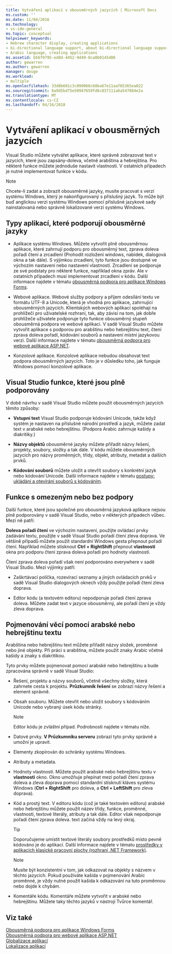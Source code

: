 ```yaml
---
title: Vytváření aplikací v obousměrných jazycích | Microsoft Docs
ms.custom: ''
ms.date: 11/04/2016
ms.technology:
- vs-ide-general
ms.topic: conceptual
helpviewer_keywords:
- Hebrew character display, creating applications
- bi-directional language support, about bi-directional language support
- Arabic language, creating applications
ms.assetid: b56f9795-ed8d-4452-9d49-8ca0b0145d86
author: gewarren
ms.author: gewarren
manager: douge
ms.workload:
- multiple
ms.openlocfilehash: 33d8b601c3c099068c68ba67e11aaf65365ea022
ms.sourcegitcommit: 6a9d5bd75e50947659fd6c837111a6a547884e2a
ms.translationtype: MT
ms.contentlocale: cs-CZ
ms.lasthandoff: 04/16/2018
---
```

# <a name="creating-applications-in-bi-directional-languages"></a>Vytváření aplikací v obousměrných jazycích
Visual Studio můžete vytvářet aplikace, které správně zobrazovat text v jazycích, které jsou zapsány-doleva, včetně arabština a hebrejština. Pro některé funkce můžete jednoduše nastavit vlastnosti. V ostatních případech je nutné implementovat funkce v kódu.  
  
> [!NOTE]
>  Chcete-li zadat a zobrazit obousměrné jazyky, musíte pracovat s verzí systému Windows, který je nakonfigurovaný s příslušný jazyk. To může být buď anglickou verzi systému Windows pomocí příslušné jazykové sady nainstalovaná nebo správně lokalizované verzi systému Windows.  
  
## <a name="types-of-application-that-support-bi-directional-languages"></a>Typy aplikací, které podporují obousměrné jazyky  
  
-  Aplikace systému Windows. Můžete vytvořit plně obousměrnou aplikace, které zahrnují podporu pro obousměrný text, zprava doleva pořadí čtení a zrcadlení (Prohodit rozložení windows, nabídek, dialogová okna a tak dále). S výjimkou zrcadlení, tyto funkce jsou dostupné ve výchozím nastavení nebo nastavení vlastností. Zrcadlení se podporuje ze své podstaty pro některé funkce, například okna zpráv. Ale v ostatních případech musí implementovat zrcadlení v kódu. Další informace najdete v tématu [obousměrná podpora pro aplikace Windows Forms](http://msdn.microsoft.com/Library/7b622fa4-f390-4e4d-b624-83a1917cccf2).  
  
-  Webové aplikace. Webové služby podpory a příjem odesílání textu ve formátu UTF-8 a Unicode, která je vhodná pro aplikace, zahrnující obousměrných jazycích. Klientských webových aplikací spoléhají na prohlížeči pro uživatelské rozhraní, tak, aby závisí na tom, jak dobře prohlížeče uživatele podporuje tyto funkce obousměrný stupeň obousměrná podpora ve webové aplikaci. V sadě Visual Studio můžete vytvořit aplikace s podporou pro arabštinu nebo hebrejštinu text, čtení zprava doleva pořadí, kódování souborů a nastavení místní jazykovou verzi. Další informace najdete v tématu [obousměrná podpora pro webové aplikace ASP.NET](http://msdn.microsoft.com/Library/5576f9b1-9b86-41ef-8354-092d366bcd03).  
  
-  Konzolové aplikace. Konzolové aplikace nebudou obsahovat text podpora obousměrných jazycích. Toto je v důsledku toho, jak funguje Windows pomocí konzolové aplikace.  
  
## <a name="visual-studio-features-that-are-fully-supported"></a>Visual Studio funkce, které jsou plně podporovány  
 V době návrhu v sadě Visual Studio můžete použít obousměrných jazycích těmito způsoby:  
  
-   **Vstupní text** Visual Studio podporuje kódování Unicode, takže když systém je nastaven na příslušné národní prostředí a jazyk, můžete zadat text v arabské nebo hebrejštinu. (Podpora Arabic zahrnuje kašidy a diakritiky.)  
  
-   **Názvy objektů** obousměrné jazyky můžete přiřadit názvy řešení, projekty, soubory, složky a tak dále. V kódu můžete obousměrných jazycích pro názvy proměnných, třídy, objekt, atributy, metadat a dalších prvků.  
  
-   **Kódování souborů** můžete uložit a otevřít soubory s konkrétní jazyk nebo kódování Unicode. Další informace najdete v tématu [postupy: ukládání a otevírání souborů s kódováním](../ide/how-to-save-and-open-files-with-encoding.md).  
  
## <a name="features-with-limited-or-no-support"></a>Funkce s omezeným nebo bez podpory  
 Další funkce, které jsou společné pro obousměrná jazyková aplikace nejsou plně podporovány v sadě Visual Studio, nebo v některých případech vůbec. Mezi ně patří:  
  
**Doleva pořadí čtení** ve výchozím nastavení, použijte ovládací prvky zadávání textu, použijte v sadě Visual Studio pořadí čtení zleva doprava. Ve většině případů můžete použít standardní Windows gesta přepnout pořadí čtení. Například můžete stisknout **Ctrl + RightShift** přepnout **vlastnosti** okna pro podporu čtení zprava doleva pořadí pro hodnoty vlastností.  
  
Čtení zprava doleva pořadí však není podporováno everywhere v sadě Visual Studio. Mezi výjimky patří:  
  
-   Zaškrtávací políčka, rozevírací seznamy a jiných ovládacích prvků v sadě Visual Studio dialogových oknech vždy použijte pořadí čtení zleva doprava.  
  
-   Editor kódu (a textovém editoru) nepodporuje pořadí čtení zprava doleva. Můžete zadat text v jazyce obousměrný, ale pořadí čtení je vždy zleva doprava.  
  
## <a name="naming-things-using-arabic-or-hebrew-text"></a>Pojmenování věcí pomocí arabské nebo hebrejštinu textu  
 Arabština nebo hebrejštinu text můžete přiřadit názvy složek, proměnné nebo jiné objekty. Při práci s arabština, můžete použít znaky Arabic včetně kašidy a znaky s diakritikou.  
  
 Tyto prvky můžete pojmenovat pomocí arabské nebo hebrejštinu a bude zpracována správně v sadě Visual Studio:  
  
-   Řešení, projektu a názvy souborů, včetně všechny složky, která zahrnete cesta k projektu. **Průzkumník řešení** se zobrazí názvy řešení a element správně.  
  
-   Obsah souboru. Můžete otevřít nebo uložit soubory s kódováním Unicode nebo vybraný úsek kódu stránky.  
  
    > [!NOTE]
    >  Editor kódu je zvláštní případ. Podrobnosti najdete v tématu níže.  
  
-   Datové prvky. **V Průzkumníku serveru** zobrazí tyto prvky správně a umožní je upravit.  
  
-   Elementy zkopírován do schránky systému Windows.  
  
-   Atributy a metadata.  
  
-   Hodnoty vlastností. Můžete použít arabské nebo hebrejštinu textu v **vlastnosti** okno. Okno umožňuje přepínat mezi pořadí čtení zprava doleva a zleva doprava pomocí standardní stisknutí kláves systému Windows (**Ctrl + RightShift** pro doleva, a **Ctrl + LeftShift** pro zleva doprava).  
  
-   Kód a prostý text. V editoru kódu (což je také textovém editoru) arabské nebo hebrejštinu můžete použít název třídy, funkce, proměnné, vlastnosti, textové literály, atributy a tak dále. Editor však nepodporuje pořadí čtení zprava doleva. text začíná vždy na levý okraj.  
  
    > [!TIP]
    > Doporučujeme umístit textové literály soubory prostředků místo pevně kódováno je do aplikací. Další informace najdete v tématu [prostředky v aplikacích klasické pracovní plochy (rozhraní .NET Framework)](/dotnet/framework/resources/index).
  
    > [!NOTE]
    > Musíte být konzistentní v tom, jak odkazovat na objekty s názvem v těchto jazycích. Pokud používáte kašida v pojmenování Arabic proměnné, je vždy nutné použít kašida k odkazování na tuto proměnnou nebo dojde k chybám.  
  
-   Komentáře kódu. Komentáře můžete vytvořit v arabské nebo hebrejštinu. Můžete taky těchto jazyků v nástroji Tvůrce komentář.  
  
## <a name="see-also"></a>Viz také

[Obousměrná podpora pro aplikace Windows Forms](/dotnet/framework/winforms/advanced/bi-directional-support-for-windows-forms-applications)  
[Obousměrná podpora pro webové aplikace ASP.NET](http://msdn.microsoft.com/Library/5576f9b1-9b86-41ef-8354-092d366bcd03)  
[Globalizace aplikací](../ide/globalizing-applications.md)  
[Lokalizace aplikací](../ide/localizing-applications.md)